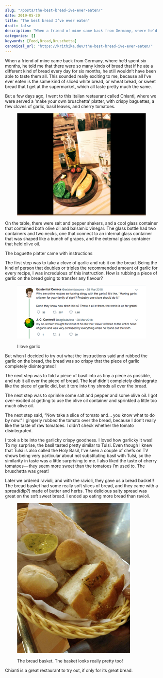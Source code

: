 ```yaml
---
slug: "/posts/the-best-bread-ive-ever-eaten/"
date: 2019-05-20
title: "The best bread I’ve ever eaten"
draft: false
description: "When a friend of mine came back from Germany, where he’d spent six months, he told me that there were so many kinds of bread that if he ate a different kind of bread every day for six months, he…"
categories: []
keywords: [Food,Bread,Bruschetta]
canonical_url: "https://krithika.dev/the-best-bread-ive-ever-eaten/"
---
```


When a friend of mine came back from Germany, where he’d spent six months, he told me that there were so many kinds of bread that if he ate a different kind of bread every day for six months, he still wouldn’t have been able to taste them all. This sounded really exciting to me, because all I’ve ever eaten is the same kind of sliced white bread, or wheat bread, or sweet bread that I get at the supermarket, which all taste pretty much the same.

But a few days ago, I went to this Italian restaurant called Chianti, where we were served a ‘make your own bruschetta’ platter, with crispy baguettes, a few cloves of garlic, basil leaves, and cherry tomatoes.

<figure>

![](images2/the-best-bread-ive-ever-eaten-featured.png)

</figure>

On the table, there were salt and pepper shakers, and a cool glass container that contained both olive oil and balsamic vinegar. The glass bottle had two containers and two necks, one that connect to an internal glass container that was shaped like a bunch of grapes, and the external glass container that held olive oil.

The baguette platter came with instructions:

The first step was to take a clove of garlic and rub it on the bread. Being the kind of person that doubles or triples the recommended amount of garlic for every recipe, I was incredulous of this instruction. How is rubbing a piece of garlic on the bread going to transfer any flavour?

<figure>

![](images2/the-best-bread-ive-ever-eaten-1.png)

<figcaption>I love garlic</figcaption></figure>

But when I decided to try out what the instructions said and rubbed the garlic on the bread, the bread was so crispy that the piece of garlic completely disintegrated!

The next step was to fold a piece of basil into as tiny a piece as possible, and rub it all over the piece of bread. The leaf didn’t completely disintegrate like the piece of garlic did, but it tore into tiny shreds all over the bread.

The next step was to sprinkle some salt and pepper and some olive oil. I got over-excited at getting to use the olive oil container and sprinkled a little too much olive oil.

The next step said, “Now take a slice of tomato and… you know what to do by now.” I gingerly rubbed the tomato over the bread, because I don’t really like the taste of raw tomatoes. I didn’t check whether the tomato disintegrated.

I took a bite into the garlicky crispy goodness. I loved how garlicky it was! To my surprise, the basil tasted pretty similar to Tulsi. Even though I knew that Tulsi is also called the Holy Basil, I’ve seen a couple of chefs on TV shows being very particular about not substituting basil with Tulsi, so the similarity in taste was a little surprising to me. I also liked the taste of cherry tomatoes — they seem more sweet than the tomatoes I’m used to. The bruschetta was great!

Later we ordered ravioli, and with the ravioli, they gave us a bread basket!! The bread basket had some really soft slices of bread, and they came with a spread(dip?) made of butter and herbs. The delicious salty spread was great on the soft sweet bread. I ended up eating more bread than ravioli.

<figure>

![](images2/the-best-bread-ive-ever-eaten-2.png)

<figcaption>The bread basket. The basket looks really pretty too!</figcaption></figure>

Chianti is a great restaurant to try out, if only for its great bread.
